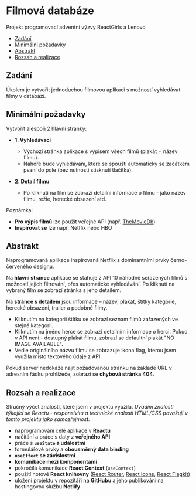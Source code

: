 # Filmová databáze

Projekt programovací adventní výzvy ReactGirls a Lenovo

- [Zadání](#zadani)
- [Minimální požadavky](#minimalni-pozadavky)
- [Abstrakt](#abstrakt)
- [Rozsah a realizace](#rozsah-a-realizace)


## Zadání
Úkolem je vytvořit jednoduchou filmovou aplikaci s možností vyhledávat filmy v databázi.


## Minimální požadavky
Vytvořit alespoň 2 hlavní stránky:
- **1. Vyhledávací**
    - Výchozí stránka aplikace s výpisem všech filmů (plakát + název filmu).
    - Nahoře bude vyhledávání, které se spouští automaticky se začátkem psaní do pole (bez nutnosti stisknutí tlačítka).
    
- **2. Detail filmu**
    - Po kliknutí na film se zobrazí detailní informace o filmu - jako název filmu, režie, herecké obsazení atd.

Poznámka:  
- **Pro výpis filmů** lze použít veřejné API (např. [TheMovieDb](https://developers.themoviedb.org/3/getting-started/introduction))  
- **Inspirovat se** lze např. Netflix nebo HBO


## Abstrakt
Naprogramovaná aplikace inspirovaná Netflix s dominantními prvky černo-červeného designu.  

Na **hlavní stránce** aplikace se stahuje z API 10 náhodně seřazených filmů s možností jejich filtrování, přes automatické vyhledávání. Po kliknutí na vybraný film se zobrazí stránka s jeho detailem.  

Na **stránce s detailem** jsou informace – název, plakát, štítky kategorie, herecké obsazení, trailer a podobné filmy.  
- Kliknutím na kategorii štítku se zobrazí seznam filmů zařazených ve stejné kategorii.  
- Kliknutím na jméno herce se zobrazí detailním informace o herci. Pokud v API není - dostupný plakát filmu, zobrazí se defaultní plakát "NO IMAGE AVAILABLE".  
- Vedle originálního názvu filmu se zobrazuje ikona flag, kterou jsem využila místo textového údaje z API.  

Pokud server nedokáže najít požadovanou stránku na základě URL v adresním řádku prohlížeče, zobrazí se **chybová stránka 404**.


## Rozsah a realizace
Stručný výčet znalostí, které jsem v projektu využila. *Uvádím znalosti týkající se Reactu - responsivitu a technické znalosti HTML/CSS považuji v tomto projektu jako samozřejmost.*
- naprogramování celé aplikace v **Reactu**
- načítání a práce s daty z **veřejného API**
- práce s **`useState` a událostmi**
- formulářové prvky a **obousměrný data binding**
- **`useEffect` se závislostmi**
- **komunikace mezi komponentami**
- pokročilá komunikace **React Context** (`useContext`)
- použití hotové **React knihovny** ([React Router](https://reactrouter.com/en/main), [React Icons](https://react-icons.github.io/react-icons/), [React Flagkit](https://www.npmjs.com/package/react-flagkit))
- uložení projektu v repozitáři na **GitHubu** a jeho publikování na hostingovou službu **Netlify**